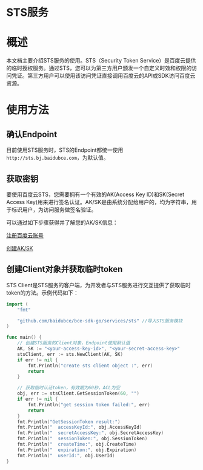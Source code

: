 # STS服务

# 概述

本文档主要介绍STS服务的使用。STS（Security Token Service）是百度云提供的临时授权服务。通过STS，您可以为第三方用户颁发一个自定义时效和权限的访问凭证。第三方用户可以使用该访问凭证直接调用百度云的API或SDK访问百度云资源。

# 使用方法

## 确认Endpoint

目前使用STS服务时，STS的Endpoint都统一使用`http://sts.bj.baidubce.com`，为默认值。

## 获取密钥

要使用百度云STS，您需要拥有一个有效的AK(Access Key ID)和SK(Secret Access Key)用来进行签名认证。AK/SK是由系统分配给用户的，均为字符串，用于标识用户，为访问服务做签名验证。

可以通过如下步骤获得并了解您的AK/SK信息：

[注册百度云账号](https://login.bce.baidu.com/reg.html?tpl=bceplat&from=portal)

[创建AK/SK](https://console.bce.baidu.com/iam/?_=1513940574695#/iam/accesslist)

## 创建Client对象并获取临时token

STS Client是STS服务的客户端，为开发者与STS服务进行交互提供了获取临时token的方法。示例代码如下：

```go
import (
	"fmt"

	"github.com/baidubce/bce-sdk-go/services/sts" //导入STS服务模块
)

func main() {
	// 创建STS服务的Client对象，Endpoint使用默认值
	AK, SK := "<your-access-key-id>", "<your-secret-access-key>"
	stsClient, err := sts.NewClient(AK, SK)
	if err != nil {
		fmt.Println("create sts client object :", err)
		return
	}

	// 获取临时认证token，有效期为60秒，ACL为空
	obj, err := stsClient.GetSessionToken(60, "")
	if err != nil {
		fmt.Println("get session token failed:", err)
		return
	}
	fmt.Println("GetSessionToken result:")
	fmt.Println("  accessKeyId:", obj.AccessKeyId)
	fmt.Println("  secretAccessKey:", obj.SecretAccessKey)
	fmt.Println("  sessionToken:", obj.SessionToken)
	fmt.Println("  createTime:", obj.CreateTime)
	fmt.Println("  expiration:", obj.Expiration)
	fmt.Println("  userId:", obj.UserId)
}
```

